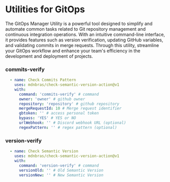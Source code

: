 # Utilities for GitOps

The GitOps Manager Utility is a powerful tool designed to simplify and automate common tasks related to Git repository management and continuous integration operations. With an intuitive command-line interface, it provides features such as version verification, updating GitHub variables, and validating commits in merge requests. Through this utility, streamline your GitOps workflow and enhance your team's efficiency in the development and deployment of projects.

### commits-verify

```yaml
  - name: Check Commits Pattern
    uses: mdnbras/check-semantic-version-action@v1
    with:
      command: 'commits-verify' # command
      owner: 'owner' # github owner
      repository: 'repository' # github repository
      mergeRequestId: 10 # Merge request identifier
      gbtoken: '' # access personal token
      bypass: 'YES' # YES or NO
      urlWebhook: '' # Discord webhook URL (optional)
      regexPattern: '' # regex pattern (optional)
```

### version-verify

```yaml
  - name: Check Semantic Version
    uses: mdnbras/check-semantic-version-action@v1
    with:
      command: 'version-verify' # command
      versionOld: '' # Old Semantic Version
      versionNew: '' # New Semantic Version
```
